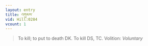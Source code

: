 ```yaml
---
layout: entry
title: འགུམས་
vid: Hill:0284
vcount: 1
---
```

> To kill; to put to death DK\. To kill DS, TC\.
> Volition: _Voluntary_


